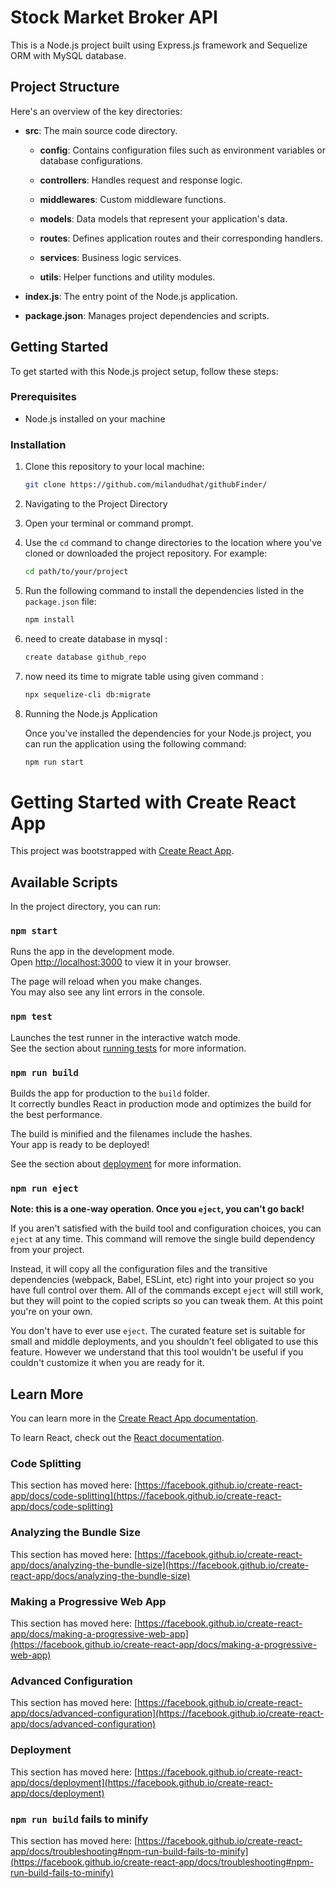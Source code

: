 # Stock Market Broker API

This is a Node.js project built using Express.js framework and Sequelize ORM with MySQL database.

## Project Structure

Here's an overview of the key directories:

- **src**: The main source code directory.

    - **config**: Contains configuration files such as environment variables or database configurations.

    - **controllers**: Handles request and response logic.

    - **middlewares**: Custom middleware functions.

    - **models**: Data models that represent your application's data.

    - **routes**: Defines application routes and their corresponding handlers.

    - **services**: Business logic services.

    - **utils**: Helper functions and utility modules.

- **index.js**: The entry point of the Node.js application.

- **package.json**: Manages project dependencies and scripts.

## Getting Started

To get started with this Node.js project setup, follow these steps:

### Prerequisites

- Node.js installed on your machine

### Installation

1. Clone this repository to your local machine:

   ```bash
   git clone https://github.com/milandudhat/githubFinder/

2. Navigating to the Project Directory

3. Open your terminal or command prompt.

4. Use the `cd` command to change directories to the location where you've cloned or downloaded the project repository. For example:

   ```bash
   cd path/to/your/project

5. Run the following command to install the dependencies listed in the `package.json` file:

   ```bash
   npm install

6. need to create database in mysql :

    ```bash
    create database github_repo

7. now need its time to migrate table using given command : 

    ```bash
    npx sequelize-cli db:migrate

8. Running the Node.js Application

    Once you've installed the dependencies for your Node.js project, you can run the application using the following command:

    ```bash
    npm run start


# Getting Started with Create React App

This project was bootstrapped with [Create React App](https://github.com/facebook/create-react-app).

## Available Scripts

In the project directory, you can run:

### `npm start`

Runs the app in the development mode.\
Open [http://localhost:3000](http://localhost:3000) to view it in your browser.

The page will reload when you make changes.\
You may also see any lint errors in the console.

### `npm test`

Launches the test runner in the interactive watch mode.\
See the section about [running tests](https://facebook.github.io/create-react-app/docs/running-tests) for more information.

### `npm run build`

Builds the app for production to the `build` folder.\
It correctly bundles React in production mode and optimizes the build for the best performance.

The build is minified and the filenames include the hashes.\
Your app is ready to be deployed!

See the section about [deployment](https://facebook.github.io/create-react-app/docs/deployment) for more information.

### `npm run eject`

**Note: this is a one-way operation. Once you `eject`, you can't go back!**

If you aren't satisfied with the build tool and configuration choices, you can `eject` at any time. This command will remove the single build dependency from your project.

Instead, it will copy all the configuration files and the transitive dependencies (webpack, Babel, ESLint, etc) right into your project so you have full control over them. All of the commands except `eject` will still work, but they will point to the copied scripts so you can tweak them. At this point you're on your own.

You don't have to ever use `eject`. The curated feature set is suitable for small and middle deployments, and you shouldn't feel obligated to use this feature. However we understand that this tool wouldn't be useful if you couldn't customize it when you are ready for it.

## Learn More

You can learn more in the [Create React App documentation](https://facebook.github.io/create-react-app/docs/getting-started).

To learn React, check out the [React documentation](https://reactjs.org/).

### Code Splitting

This section has moved here: [https://facebook.github.io/create-react-app/docs/code-splitting](https://facebook.github.io/create-react-app/docs/code-splitting)

### Analyzing the Bundle Size

This section has moved here: [https://facebook.github.io/create-react-app/docs/analyzing-the-bundle-size](https://facebook.github.io/create-react-app/docs/analyzing-the-bundle-size)

### Making a Progressive Web App

This section has moved here: [https://facebook.github.io/create-react-app/docs/making-a-progressive-web-app](https://facebook.github.io/create-react-app/docs/making-a-progressive-web-app)

### Advanced Configuration

This section has moved here: [https://facebook.github.io/create-react-app/docs/advanced-configuration](https://facebook.github.io/create-react-app/docs/advanced-configuration)

### Deployment

This section has moved here: [https://facebook.github.io/create-react-app/docs/deployment](https://facebook.github.io/create-react-app/docs/deployment)

### `npm run build` fails to minify

This section has moved here: [https://facebook.github.io/create-react-app/docs/troubleshooting#npm-run-build-fails-to-minify](https://facebook.github.io/create-react-app/docs/troubleshooting#npm-run-build-fails-to-minify)
